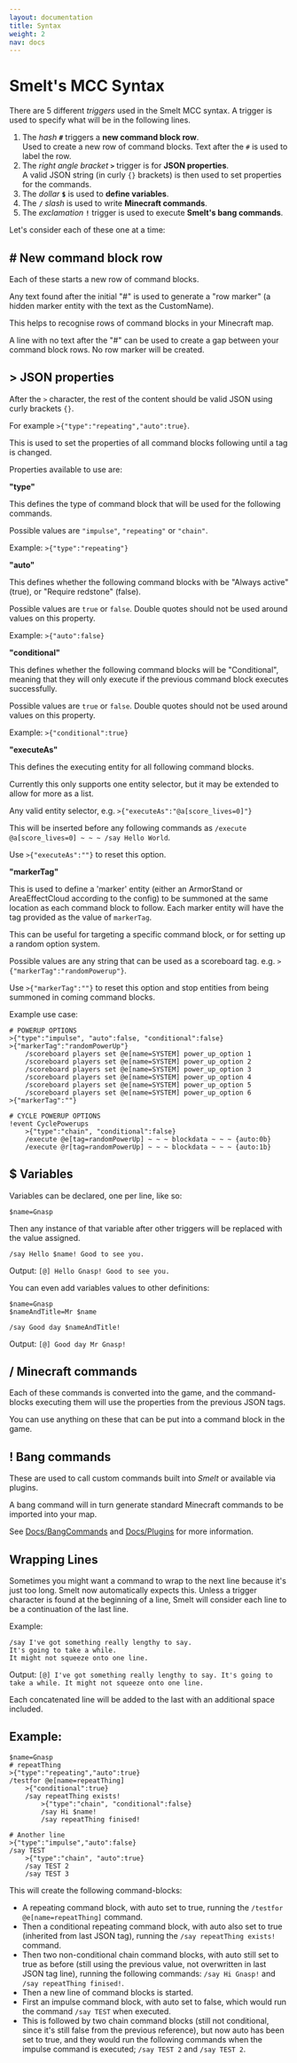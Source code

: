 ```yaml
---
layout: documentation
title: Syntax
weight: 2
nav: docs
---
```


Smelt's MCC Syntax
==================

There are 5 different *triggers* used in the Smelt MCC syntax. 
A trigger is used to specify what will be in the following lines.

1. The *hash* **`#`** triggers a **new command block row**. <br>
   Used to create a new row of command blocks. 
   Text after the `#` is used to label the row.
2. The *right angle bracket* **`>`** trigger is for **JSON properties**. <br>
   A valid JSON string (in curly `{}` brackets) is then used 
   to set properties for the commands.
3. The *dollar* **`$`** is used to **define variables**.
4. The **`/`** *slash* is used to write **Minecraft commands**. <br>
5. The *exclamation* **`!`** trigger is used to execute **Smelt's bang commands**.

Let's consider each of these one at a time:

## **#** New command block row

Each of these starts a new row of command blocks. 

Any text found after the initial "#" is used to generate a "row marker" (a hidden marker entity with the text as the CustomName). 

This helps to recognise rows of command blocks in your Minecraft map.

A line with no text after the "#" can be used to create a gap between your command block rows. No row marker will be created.

## **>** JSON properties

After the `>` character, the rest of the content should be valid JSON using curly brackets `{}`.

For example `>{"type":"repeating","auto":true}`. 

This is used to set the properties of all command blocks following until a tag is changed.

Properties available to use are: 

**"type"**

This defines the type of command block that will be used for the following commands.

Possible values are `"impulse"`, `"repeating"` or `"chain"`.

Example: `>{"type":"repeating"}`

**"auto"**

This defines whether the following command blocks with be "Always active" (true), or "Require redstone" (false).

Possible values are `true` or `false`. Double quotes should not be used around values on this property.

Example: `>{"auto":false}`

**"conditional"**

This defines whether the following command blocks will be "Conditional", meaning that they will only execute 
if the previous command block executes successfully. 

Possible values are `true` or `false`. Double quotes should not be used around values on this property.

Example: `>{"conditional":true}`

**"executeAs"**

This defines the executing entity for all following command blocks. 

Currently this only supports one entity selector, but it may be extended to allow for more as a list.

Any valid entity selector, e.g. `>{"executeAs":"@a[score_lives=0]"}`

This will be inserted before any following commands as `/execute @a[score_lives=0] ~ ~ ~ /say Hello World`.

Use `>{"executeAs":""}` to reset this option.

**"markerTag"**

This is used to define a 'marker' entity (either an ArmorStand or AreaEffectCloud according to the config) to be summoned at the same location as each command block to follow. 
Each marker entity will have the tag provided as the value of `markerTag`. 

This can be useful for targeting a specific command block, or for setting up a random option system.

Possible values are any string that can be used as a scoreboard tag. e.g. `>{"markerTag":"randomPowerup"}`.

Use `>{"markerTag":""}` to reset this option and stop entities from being summoned in coming command blocks. 

Example use case:


    # POWERUP OPTIONS
    >{"type":"impulse", "auto":false, "conditional":false}
    >{"markerTag":"randomPowerUp"}
        /scoreboard players set @e[name=SYSTEM] power_up_option 1
        /scoreboard players set @e[name=SYSTEM] power_up_option 2
        /scoreboard players set @e[name=SYSTEM] power_up_option 3
        /scoreboard players set @e[name=SYSTEM] power_up_option 4
        /scoreboard players set @e[name=SYSTEM] power_up_option 5
        /scoreboard players set @e[name=SYSTEM] power_up_option 6
    >{"markerTag":""}

    # CYCLE POWERUP OPTIONS
    !event CyclePowerups
        >{"type":"chain", "conditional":false}
        /execute @e[tag=randomPowerUp] ~ ~ ~ blockdata ~ ~ ~ {auto:0b}
        /execute @r[tag=randomPowerUp] ~ ~ ~ blockdata ~ ~ ~ {auto:1b}


## **$** Variables

Variables can be declared, one per line, like so:

    $name=Gnasp

Then any instance of that variable after other triggers will be replaced with the value assigned.

    /say Hello $name! Good to see you.

Output: `[@] Hello Gnasp! Good to see you.`

You can even add variables values to other definitions:

    $name=Gnasp
    $nameAndTitle=Mr $name
    
    /say Good day $nameAndTitle!

Output: `[@] Good day Mr Gnasp!`

## **/** Minecraft commands

Each of these commands is converted into the game, and the command-blocks executing them will use the properties 
from the previous JSON tags.

You can use anything on these that can be put into a command block in the game.

## **!** Bang commands

These are used to call custom commands built into *Smelt* or available via plugins.

A bang command will in turn generate standard Minecraft commands to be imported into your map.

See [Docs/BangCommands](bangcommands.html) and [Docs/Plugins](plugins.html) for more information.

## Wrapping Lines

Sometimes you might want a command to wrap to the next line because it's just too long. 
Smelt now automatically expects this. Unless a trigger character is found at the beginning 
of a line, Smelt will consider each line to be a continuation of the last line. 

Example:


    /say I've got something really lengthy to say. 
    It's going to take a while. 
    It might not squeeze onto one line.

Output: `[@] I've got something really lengthy to say. It's going to take a while. It might not squeeze onto one line.`

Each concatenated line will be added to the last with an additional 
space included.

## Example:

    $name=Gnasp
    # repeatThing
    >{"type":"repeating","auto":true}
    /testfor @e[name=repeatThing]
        >{"conditional":true}
        /say repeatThing exists!
            >{"type":"chain", "conditional":false}
            /say Hi $name!
            /say repeatThing finised!
            
    # Another line
    >{"type":"impulse","auto":false}
    /say TEST
        >{"type":"chain", "auto":true}
        /say TEST 2
        /say TEST 3

This will create the following command-blocks:

* A repeating command block, with auto set to true, running the `/testfor @e[name=repeatThing]` command. 
* Then a conditional repeating command block, with auto also set to true (inherited from last JSON tag), running the `/say repeatThing exists!` command. 
* Then two non-conditional chain command blocks, with auto still set to true as before (still using the previous value, not overwritten in last JSON tag line), running  the following commands: `/say Hi Gnasp!` and `/say repeatThing finised!`.
* Then a new line of command blocks is started. 
* First an impulse command block, with auto set to false, which would run the command `/say TEST` when executed. 
* This is followed by two chain command blocks (still not conditional, since it's still false from the previous reference), but now auto has been set to true, and they would run the following commands when the impulse command is executed; `/say TEST 2` and `/say TEST 2`.